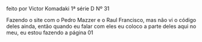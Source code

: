 feito por Victor Komadaki
1ª série D
Nº 31

Fazendo o site com o Pedro Mazzer e o Raul Francisco, mas não vi o código deles ainda, então quando eu falar com eles eu coloco a parte deles aqui no meu, eu estou fazendo a página 01

